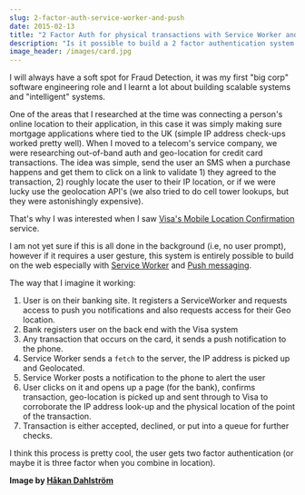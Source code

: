 ```yaml
---
slug: 2-factor-auth-service-worker-and-push
date: 2015-02-13
title: "2 Factor Auth for physical transactions with Service Worker and Push Notifications"
description: "Is it possible to build a 2 factor authentication system on the web? I think it is."
image_header: /images/card.jpg
---
```

I will always have a soft spot for Fraud Detection, it was my first "big corp" 
software engineering role and I learnt a lot about building scalable systems and 
"intelligent" systems. 

One of the areas that I researched at the time was connecting a person's online 
location to their application, in this case it was simply making sure mortgage 
applications where tied to the UK (simple IP address check-ups worked pretty 
well). When I moved to a telecom's service company, we were researching 
out-of-band auth and geo-location for credit card transactions. The idea was 
simple, send the user an SMS when a purchase happens and get them to click on a 
link to validate 1) they agreed to the transaction, 2) roughly locate the user 
to their IP location, or if we were lucky use the geolocation API's (we also 
tried to do cell tower lookups, but they were astonishingly expensive).

That's why I was interested when I saw [Visa's Mobile Location Confirmation](http://www.mobilecommercedaily.com/visa-leverages-geo-targeting-to-enhance-travelers-card-payment-experiences)  
 service.

I am not yet sure if this is all done in the background (i.e, no user prompt), 
however if it requires a user gesture, this system is entirely possible to build 
on the web especially with [Service Worker](http://www.html5rocks.com/en/tutorials/service-worker/introduction/) and [Push messaging](https://gauntface.com/blog/2014/12/15/push-notifications-service-worker).

The way that I imagine it working:

1. User is on their banking site. It registers a ServiceWorker and requests 
   access to push you notifications and also requests access for their Geo 
   location.
1. Bank registers user on the back end with the Visa system
1. Any transaction that occurs on the card, it sends a push notification to the 
   phone.
1. Service Worker sends a `fetch` to the server, the IP address is picked up 
   and Geolocated.
1. Service Worker posts a notification to the phone to alert the user
1. User clicks on it and opens up a page (for the bank), confirms transaction, 
   geo-location is picked up and sent through to Visa to corroborate the IP 
   address look-up and the physical location of the point of the transaction.
1. Transaction is either accepted, declined, or put into a queue for further 
   checks.

I think this process is pretty cool, the user gets two factor authentication (or 
maybe it is three factor when you combine in location).


**Image by [Håkan Dahlström](https://www.flickr.com/photos/dahlstroms/5532389673/in/photolist-9qSWGR-mMfT1o-9WvRRK-5Me5QT-5YFXZz-5TzmbB-miB55-9XGecF-6Xjqjk-4omzhv-9PUh4s-9MLroZ-f26jzH-8BWFpF-9yfYsd-hjAfCC-5PHfun-99Ksnp-kDst8M-ajSWDV-8nhMhE-fmGcDP-5PHfur-5PHfuR-aAQUaM-6XjnD4-6Xoi1q-6XjjpZ-6Xoqz7-2U5fHu-f5T8Wa-nQJ1Pk-nSvuJa-nQEdeb-nQqU5t-eSyYrX-74ERke-coTqB7-ifzi1S-ifCv6N-ifzejJ-9GsSdM-5PFq78-2mpRbt-5wodeb-dSZe91-atMsa1-5PFcqc-dPcqJ1-bP8Pwz)**

